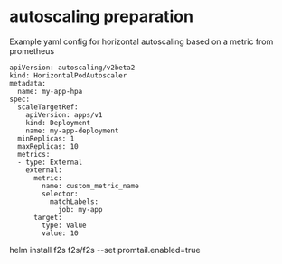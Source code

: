 # autoscaling preparation
Example yaml config for horizontal autoscaling based on a metric from prometheus

```
apiVersion: autoscaling/v2beta2
kind: HorizontalPodAutoscaler
metadata:
  name: my-app-hpa
spec:
  scaleTargetRef:
    apiVersion: apps/v1
    kind: Deployment
    name: my-app-deployment
  minReplicas: 1
  maxReplicas: 10
  metrics:
  - type: External
    external:
      metric:
        name: custom_metric_name
        selector:
          matchLabels:
            job: my-app
      target:
        type: Value
        value: 10
```

helm install f2s f2s/f2s --set promtail.enabled=true